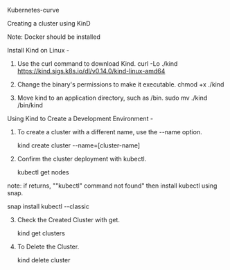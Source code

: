 Kubernetes-curve

Creating a cluster using KinD

Note: Docker should be installed

Install Kind on Linux -

1. Use the curl command to download Kind. 
   curl -Lo ./kind https://kind.sigs.k8s.io/dl/v0.14.0/kind-linux-amd64
   
2. Change the binary's permissions to make it executable.
   chmod +x ./kind
   
3. Move kind to an application directory, such as /bin.
   sudo mv ./kind /bin/kind
   
Using Kind to Create a Development Environment -

1. To create a cluster with a different name, use the --name option.

   kind create cluster --name=[cluster-name]
   
2. Confirm the cluster deployment with kubectl.

   kubectl get nodes
   
note: if returns, ""kubectl" command not found" then install kubectl using snap.

   snap install kubectl --classic
   
3. Check the Created Cluster with get.

   kind get clusters
   
4. To Delete the Cluster.

   kind delete cluster
